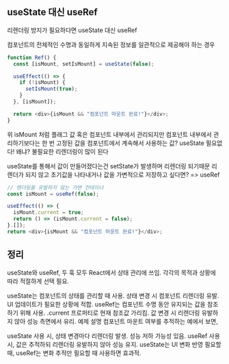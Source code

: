 ## useState 대신 useRef

리렌더링 방지가 필요하다면 useState 대신 useRef

컴포넌트의 전체적인 수명과 동일하게 지속된 정보를 일관적으로 제공해야 하는 경우

```js
function Ref() {
  const [isMount, setIsMount] = useState(false);

  useEffect(() => {
    if (!isMount) {
      setIsMount(true);
    }
  }, [isMount]);

  return <div>{isMount && "컴포넌트 마운트 완료!"}</div>;
}
```

위 isMount 처럼 플래그 값 혹은 컴포넌트 내부에서 관리되지만 컴포넌트 내부에서 관리하기보다는 한 번 고정된 값을 컴포넌트에서 계속해서 사용하는 값?
useState 필요없다! 왜냐? 불필요한 리렌더링이 많이 된다

useState를 통해서 값이 만들어졌다는건 setState가 발생하며 리렌더링 되기때문
리렌더가 되지 않고 초기값을 나타내거나 값을 가변적으로 저장하고 싶다면? => useRef

```js
// 렌더링을 유발하지 않는 가변 컨테이너
const isMount = useRef(false);

useEffect(() => {
  isMount.current = true;
  return () => (isMount.current = false);
}.[]);
return <div>{isMount && "컴포넌트 마운트 완료!"}</div>;
```

## 정리

useState와 useRef, 두 훅 모두 React에서 상태 관리에 쓰임. 각각의 목적과 상황에 따라 적절하게 선택 필요.

useState는 컴포넌트의 상태를 관리할 때 사용. 상태 변경 시 컴포넌트 리렌더링 유발. UI 업데이트가 필요한 상황에 적합.
useRef는 컴포넌트 수명 동안 유지되는 값을 참조하기 위해 사용. .current 프로퍼티로 현재 참조값 가리킴. 값 변경 시 리렌더링 유발하지 않아 성능 측면에서 유리.
예제 설명
컴포넌트 마운트 여부를 추적하는 예에서 보면,

useState 사용 시, 상태 변경마다 리렌더링 발생. 성능 저하 가능성 있음.
useRef 사용 시, 값은 추적하되 리렌더링 유발하지 않아 성능 유지.
useState는 UI 변화 반영 필요할 때, useRef는 변화 추적만 필요할 때 사용하면 효과적.
